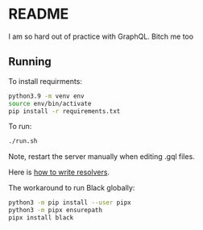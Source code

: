 # README

I am so hard out of practice with GraphQL.
Bitch me too

## Running

To install requirments:

```bash
python3.9 -m venv env
source env/bin/activate
pip install -r requirements.txt
```

To run:

```bash
./run.sh
```

Note, restart the server manually when editing .gql files.

Here is [how to write resolvers](https://ariadnegraphql.org/docs/resolvers).

The workaround to run Black globally:

```bash
python3 -m pip install --user pipx
python3 -m pipx ensurepath
pipx install black
```
